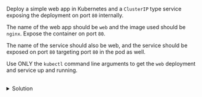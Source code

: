 Deploy a simple web app in Kubernetes and a `ClusterIP` type service exposing the deployment on port `80` internally.

The name of the web app should be `web` and the image used should be `nginx`. Expose the container on port `80`.

The name of the service should also be web, and the service should be exposed on port `80` targeting port `80` in the pod as well.

Use ONLY the `kubectl` command line arguments to get the `web` deployment and service up and running.

<br>
<details><summary>Solution</summary>
<br>

```bash
# create a new deployment based on the `nginx` image and expose the container on port 80
kubectl create deployment web --image=nginx --port=80

# create the service by exposing the deployment `web` and set the service to be exposed on port 80 and target port 80 in the pod
kubectl expose deployment web --port=80 --target-port=80
```{{exec}}

```bash
# check that the `web` deployment & service have been created
kubectl get deploy,svc
```{{exec}}

</details>